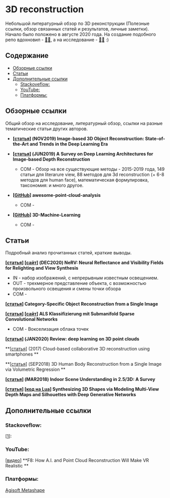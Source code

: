 # 3D reconstruction
Небольшой литературный обзор по 3D реконструкции (Полезные ссылки, обзор связанных статей и результатов, личные заметки). Начало было положено в августе 2020 года. На создание подобного репо вдохновил - [:mage_man:](https://github.com/timzhang642/3D-Machine-Learning), а на исследование - [:mage_man:](https://www.cs.sfu.ca/~furukawa/) :)



## Содержание

- [Обзорные ссылки](#review)
- [Статьи](#papers)
- [Дополнительные ссылки](#links)
  - [Stackoveflow:](#stackoveflow)
  - [YouTube:](#youtube)
  - [Платформы:](#platform)



<a name="review" />

## Обзорные ссылки

Общий обзор на исследование, литературный обзор, ссылки на разные тематические статьи других авторов.

- **[[статья](https://arxiv.org/pdf/1906.06543.pdf)] (NOV2019) Image-based 3D Object Reconstruction: State-of-the-Art and Trends in the Deep Learning Era**

- **[[статья](https://arxiv.org/pdf/1906.06113.pdf)] (JUN2019) A Survey on Deep Learning Architectures for Image-based Depth Reconstruction**
  - COM - Обзор на все существующие методы - 2015-2019 года, 149 статьи для literarure view, 88 методов для 3d reconstruction (+ 6-8 методов для human face), математическая формулировка, таксономия: и много другое. 
- **[[GitHub](https://github.com/Yochengliu/awesome-point-cloud-analysis#---recent-papers-from-2017)] awesome-point-cloud-analysis**
  - COM - 
- **[[GitHub](https://github.com/aktumar/3D-Machine-Learning)] 3D-Machine-Learning**
  - COM - 

<a name="papers" />

## Статьи

Подробный анализ прочитанных статей, краткие выводы.



**[[статья](https://arxiv.org/pdf/2012.03927.pdf)] [[сайт](https://pratulsrinivasan.github.io/nerv/)] (DEC2020) NeRV: Neural Reflectance and Visibility Fields for Relighting and View Synthesis**

- IN - набор изображений, с непрерывным известным освещением.
- OUT - трехмерное представление объекта, с возможностью произвольного освещения и смены точки обзора
- COM - 

**[[статья](https://abhishekkar.info/categoryshapes.pdf)] Category-Specific Object Reconstruction from a Single Image**

**[[статья](https://www.dgpf.de/src/tagung/jt2019/proceedings/proceedings/papers/23_3LT2019_Schmohl_Soergel.pdf)] [[сайт](https://www.ifp.uni-stuttgart.de/en/research/remote_sensing/als_point_cloud_classification/)] ALS Klassifizierung mit Submanifold Sparse Convolutional Networks**

- COM - Вокселизация облака точек

**[[статья](https://arxiv.org/pdf/2001.06280v1.pdf)] (JAN2020) Review: deep learning on 3D point clouds**

**[[статья](https://sci-hub.se/10.1145/3150165.3150166)] (2017) Cloud-based collaborative 3D reconstruction using smartphones ** 

**[[статья](https://arxiv.org/pdf/1809.03770.pdf)] (SEP2018) 3D Human Body Reconstruction from a Single Image via Volumetric Regression **

**[[статья](https://arxiv.org/pdf/1803.03352v1.pdf)] (MAR2018) Indoor Scene Understanding in 2.5/3D: A Survey**

**[[статья]()] [[код на Lua](https://github.com/Amir-Arsalan/Synthesize3DviaDepthOrSil)] Synthesizing 3D Shapes via Modeling Multi-View Depth Maps and Silhouettes with Deep Generative Networks**



<a name="links" />

## Дополнительные ссылки

<a name="stackoveflow" />

### Stackoveflow:

[[1](https://stackoverflow.com/questions/7705377/3d-reconstruction-how-to-create-3d-model-from-2d-image)]: 

<a name="youtube" />

### YouTube:

[[видео](https://www.youtube.com/watch?v=xEwKarW1ZF4)] **F8: How A.I. and Point Cloud Reconstruction Will Make VR Realistic **

<a name="platform" />

### Платформы:

[Agisoft Metashape](https://www.agisoft.com/)

